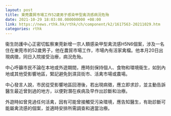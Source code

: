 ```yaml
---
layout: post
title: 東莞農貿市場工作52歲男子感染甲型禽流感病況危殆
date: 2021-10-29 18:03:08.000000000 +08:00
link: https://news.rthk.hk/rthk/ch/component/k2/1617563-20211029.htm
categories: rthk
---
```


衞生防護中心正密切監察東莞新增一宗人類感染甲型禽流感H5N6個案，涉及一名住在東莞市的52歲男子，他在農貿市場工作，市場內有活家禽檔。他本月20日出現病徵，同日入院接受治療，病況危殆。

中心呼籲市民不論在本地或外遊期間，應時刻保持個人、食物和環境衞生，如到內地或其他受影響地區，緊記避免到濕貨街市、活禽市場或農場。

中心發言人說，市民從受影響地區回港後，若出現病徵，應立即求診，並主動告訴醫生最近曾到過的地方，以便對潛在疾病及早作出診斷和治療。

外遊時如曾見過任何活禽，因有可能曾接觸受污染環境，應告知醫生，有助診斷可能屬禽流感的個案，並適時安排所需調查和適當治療。

